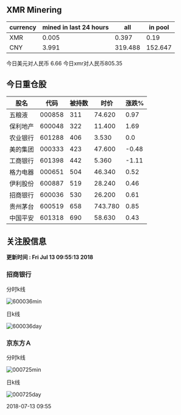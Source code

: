 ## XMR Minering

|currency|mined in last 24 hours|all|in pool|
|---|---|---|---|
|XMR|0.005|0.397|0.19|
|CNY|3.991|319.488|152.647|

今日美元对人民币 6.66	今日xmr对人民币805.35


## 今日重仓股 

|股名|代码|被持数|时价|涨跌%|
|---|---|---|---|---|
|五粮液|000858|311|74.620|0.97|
|保利地产|600048|322|11.400|1.69|
|农业银行|601288|406|3.530|0.0|
|美的集团|000333|423|47.600|-0.48|
|工商银行|601398|442|5.360|-1.11|
|格力电器|000651|504|46.340|0.52|
|伊利股份|600887|519|28.240|0.46|
|招商银行|600036|530|26.200|0.61|
|贵州茅台|600519|658|743.780|0.85|
|中国平安|601318|690|58.630|0.43|

## 关注股信息
**更新时间 : Fri Jul 13 09:55:13 2018**
### 招商银行 
分时k线

![600036min](http://image.sinajs.cn/newchart/min/n/sh600036.gif)

日k线

![600036day](http://image.sinajs.cn/newchart/daily/n/sh600036.gif)

### 京东方Ａ 
分时k线

![000725min](http://image.sinajs.cn/newchart/min/n/sz000725.gif)

日k线

![000725day](http://image.sinajs.cn/newchart/daily/n/sz000725.gif)

2018-07-13 09:55